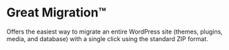 # Great Migration&trade;

Offers the easiest way to migrate an entire WordPress site (themes, plugins, media, and database) with a single click using the standard ZIP format.
